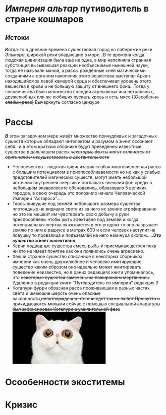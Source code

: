 #  *Империя альтар* путиводитель в стране кошмаров

## *И*стоки

***К***огда-то в древние времена сушествовал город на побережие реки *Эльмора*, широкой реки впадаюшие в море...В те времена когда людская цивилизация была ещё не одна, а мир наполняла странная субстанция вызываюшая реакции необъяснимые нынешней науке, тогда её называли маной, а рассы рождённые сней магическими созданиями а органом накопения этого вешестава выступал Аркан находяшийся за левой камерой серца и обеспечивал уровень этого вешества в крови и не большую зашиту от внешнего фона...Тогда у человечества было множество соседей агресивных или нетральных, дружелюбных или же любяших пускать кровь и есть мясо (~~(Оссобенно слабых расс)~~ Вычеркнуть согласно цензуре

# Рассы
***В*** этом загадочном мере живёт множество причудливых и загадочных сушеств которые обладают интелектом и разумом а знчит осознают себя...и в этом кратком сборнике будут преведенны известные сушества в дальнешем рассы ~~~~*некоторые факты могут отличатся от оригинала и несушествовать в дествительности*~~~~
*  Человечество - людская цивилизация слабая многочисленная расса с большим потенциалом в приспосабливаемости но не как у слабыз предстовителей магических сушеств, могут иметь небольшой источник внутренней энергии и поглашать внешний фон среды в небольшом экваволеенте обсновались, образовало 5 великих городов, в свою очередь это положило начало Человеческой Империи "Астароса"....
* Гнолы живушие под землёй небольшого размера сушества плотоядные не видяшие света из за чего их зрение атрофираванно но это не мешаит им чувствовать свою добычу а руки преспособлены чтобы рыть эфективно под землёй и когда потенциальная жертва оказывается в его угодиях то оно разрывает землю по ним в радиусе в метрах 600 и если человек наступит на ловушку то провалица и подъземлёй на него накинуца скопом.....***Это сушество живёт колективно***
* Керчи подводные сушества смесь рыбы и присмыкаюшегося пока ни кто не имеет понятие как они появились очень агресивно.
* Хекши страное сушество описанное в некоторых сборниках империи как очень дружилюбное и человеко имитируюшие сушество каким оброзом оно идеально может имитировать поведение неизвестно, но в раних редакциях книги упоминалось, что ~~некоторые сушества замечены за пажиранием мертвичины~~ Удаленно в редакции книги "Путеводитель по империи" редакция 3
* Котапури фурри образная расса проживаюшия в разных частях света и имеюшие шерсть очень опасные наклонности,~~непотвержденно что они едят также любят Прошутто и прикидываются милыми сейчас с помошью специальной апаратуры был зафексирован Котапури в умилительной фазе~~ ![](/images/Kotapus.jpeg)

# Осообенности экоститемы

# Кризис